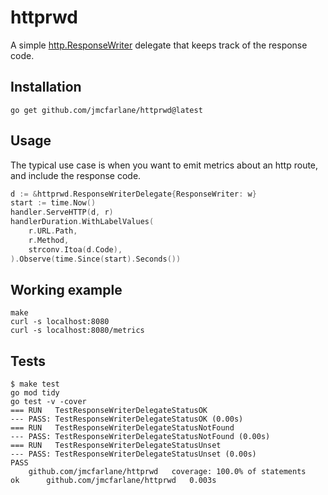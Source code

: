 # httprwd

A simple [http.ResponseWriter](https://golang.org/pkg/net/http/#ResponseWriter)
delegate that keeps track of the response code.

## Installation

```
go get github.com/jmcfarlane/httprwd@latest
```

## Usage

The typical use case is when you want to emit metrics about an http
route, and include the response code.

```go
d := &httprwd.ResponseWriterDelegate{ResponseWriter: w}
start := time.Now()
handler.ServeHTTP(d, r)
handlerDuration.WithLabelValues(
    r.URL.Path,
    r.Method,
    strconv.Itoa(d.Code),
).Observe(time.Since(start).Seconds())
```

## Working example

```
make
curl -s localhost:8080
curl -s localhost:8080/metrics
```

## Tests

```
$ make test
go mod tidy
go test -v -cover
=== RUN   TestResponseWriterDelegateStatusOK
--- PASS: TestResponseWriterDelegateStatusOK (0.00s)
=== RUN   TestResponseWriterDelegateStatusNotFound
--- PASS: TestResponseWriterDelegateStatusNotFound (0.00s)
=== RUN   TestResponseWriterDelegateStatusUnset
--- PASS: TestResponseWriterDelegateStatusUnset (0.00s)
PASS
	github.com/jmcfarlane/httprwd	coverage: 100.0% of statements
ok  	github.com/jmcfarlane/httprwd	0.003s
```
